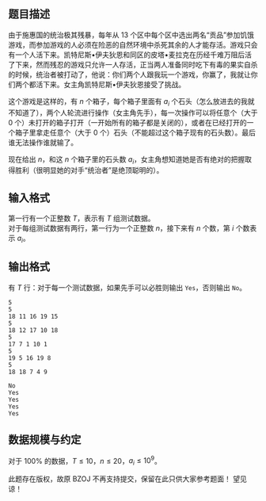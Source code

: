 ## 题目描述

由于施惠国的统治极其残暴，每年从 $13$ 个区中每个区中选出两名“贡品”参加饥饿游戏，而参加游戏的人必须在险恶的自然环境中杀死其余的人才能存活。游戏只会有一个人活下来。凯特尼斯•伊夫狄恩和同区的皮塔•麦拉克在历经千难万阻后活了下来，然而残忍的游戏只允许一人存活，正当两人准备同时吃下有毒的果实自杀的时候，统治者被打动了，他说：你们两个人跟我玩一个游戏，你赢了，我就让你们两个都活下来。女主角凯特尼斯•伊夫狄恩接受了挑战。

这个游戏是这样的，有 $n$ 个箱子，每个箱子里面有 $a_i$ 个石头（怎么放进去的我就不知道了），两个人轮流进行操作（女主角先手），每一次操作可以将任意个（大于 $0$ 个）未打开的箱子打开（一开始所有的箱子都是关闭的），或者在已经打开的一个箱子里拿走任意个（大于 $0$ 个）石头（不能超过这个箱子现有的石头数）。最后谁无法操作谁就输了。

现在给出 $n$，和这 $n$ 个箱子里的石头数 $a_i$，女主角想知道她是否有绝对的把握取得胜利（很明显她的对手“统治者”是绝顶聪明的）。

## 输入格式

第一行有一个正整数 $T$，表示有 $T$ 组测试数据。  
对于每组测试数据有两行，第一行为一个正整数 $n$，接下来有 $n$ 个数，第 $i$ 个数表示 $a_i$。

## 输出格式

有 $T$ 行：对于每一个测试数据，如果先手可以必胜则输出 `Yes`，否则输出 `No`。

```input1
5
5
18 11 16 19 15
5
18 12 17 10 18
5
17 7 1 10 1
5
19 5 16 19 8
5
18 18 7 4 9
```

```output1
No
Yes
Yes
Yes
Yes
```

## 数据规模与约定

对于 $100\%$ 的数据，$T \le 10$，$n \le 20$，$a_i \le 10^9$。

此题存在版权，故原 BZOJ 不再支持提交，保留在此只供大家参考题面！ 望见谅！


